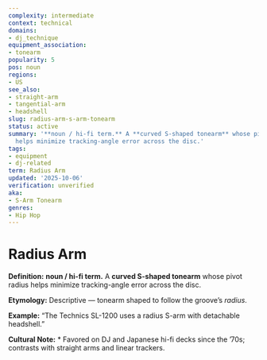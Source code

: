 ```yaml
---
complexity: intermediate
context: technical
domains:
- dj_technique
equipment_association:
- tonearm
popularity: 5
pos: noun
regions:
- US
see_also:
- straight-arm
- tangential-arm
- headshell
slug: radius-arm-s-arm-tonearm
status: active
summary: '**noun / hi-fi term.** A **curved S-shaped tonearm** whose pivot radius
  helps minimize tracking-angle error across the disc.'
tags:
- equipment
- dj-related
term: Radius Arm
updated: '2025-10-06'
verification: unverified
aka:
- S-Arm Tonearm
genres:
- Hip Hop
---
```


# Radius Arm

**Definition:** **noun / hi-fi term.** A **curved S-shaped tonearm** whose pivot radius helps minimize tracking-angle error across the disc.

**Etymology:** Descriptive — tonearm shaped to follow the groove’s *radius*.

**Example:** “The Technics SL-1200 uses a radius S-arm with detachable headshell.”

**Cultural Note:** * Favored on DJ and Japanese hi-fi decks since the ’70s; contrasts with straight arms and linear trackers.

